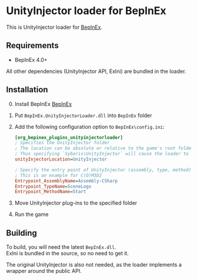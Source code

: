 # UnityInjector loader for BepInEx

This is UnityInjector loader for [BepInEx](https://github.com/BepInEx/BepInEx).

## Requirements

* BepInEx 4.0+

All other dependencies (UnityInjector API, ExIni) are bundled in the loader.

## Installation

0. Install BepInEx [BepInEx](https://github.com/BepInEx/BepInEx/releases)
1. Put `BepInEx.UnityInjectorLoader.dll` into `BepInEx` folder
2. Add the following configuration option to `BepInEx\config.ini`:
    
    ```ini
    [org_bepinex_plugins_unityinjectorloader]
    ; Specifies the UnityInjector folder
    ; The location can be absolute or relative to the game's root folder
    ; Thus specifying `Sybaris\UnityInjector` will cause the loader to look for UnityInjector folder in Sybaris folder
    unityInjectorLocation=UnityInjector
    
    ; Specify the entry point of UnityInjector (assembly, type, method)
    ; This is an example for C(O)M3D2
    Entrypoint_AssemblyName=Assembly-CSharp
    Entrypoint_TypeName=SceneLogo
    Entrypoint_MethodName=Start
    ```
3. Move UnityInjector plug-ins to the specified folder
4. Run the game

## Building

To build, you will need the latest `BepInEx.dll`.  
ExIni is bundled in the source, so no need to get it.

The original UnityInjector is also not needed, as the loader implements a wrapper around the public API.